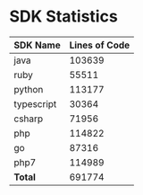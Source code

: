 # SDK Statistics

| SDK Name | Lines of Code |
| -------- | ------------- |
| java | 103639 |
| ruby | 55511 |
| python | 113177 |
| typescript | 30364 |
| csharp | 71956 |
| php | 114822 |
| go | 87316 |
| php7 | 114989 |
| **Total** | 691774 |
